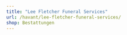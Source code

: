 ```yaml
---
title: "Lee Fletcher Funeral Services"
url: /havant/lee-fletcher-funeral-services/
shop: Bestattungen
---
```


